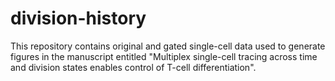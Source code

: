 # division-history
This repository contains original and gated single-cell data used to generate figures in the manuscript entitled "Multiplex single-cell tracing across time and division states enables control of T-cell differentiation".
